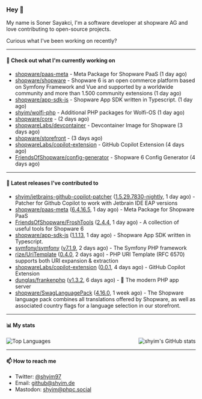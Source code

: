 ### Hey 👋

My name is Soner Sayakci, I'm a software developer at shopware AG and love contributing to open-source projects.

Curious what I've been working on recently?

---

#### 👷 Check out what I'm currently working on

- [shopware/paas-meta](https://github.com/shopware/paas-meta) - Meta Package for Shopware PaaS (1 day ago)
- [shopware/shopware](https://github.com/shopware/shopware) - Shopware 6 is an open commerce platform based on Symfony Framework and Vue and supported by a worldwide community and more than 1.500 community extensions (1 day ago)
- [shopware/app-sdk-js](https://github.com/shopware/app-sdk-js) - Shopware App SDK written in Typescript. (1 day ago)
- [shyim/wolfi-php](https://github.com/shyim/wolfi-php) - Additional PHP packages for Wolfi-OS (1 day ago)
- [shopware/core](https://github.com/shopware/core) -  (2 days ago)
- [shopwareLabs/devcontainer](https://github.com/shopwareLabs/devcontainer) - Devcontainer Image for Shopware (3 days ago)
- [shopware/storefront](https://github.com/shopware/storefront) -  (3 days ago)
- [shopwareLabs/copilot-extension](https://github.com/shopwareLabs/copilot-extension) - GitHub Copilot Extension (4 days ago)
- [FriendsOfShopware/config-generator](https://github.com/FriendsOfShopware/config-generator) - Shopware 6 Config Generator (4 days ago)

---

#### 🔭 Latest releases I've contributed to

- [shyim/jetbrains-github-copilot-patcher](https://github.com/shyim/jetbrains-github-copilot-patcher) ([1.5.29.7830-nightly](https://github.com/shyim/jetbrains-github-copilot-patcher/releases/tag/1.5.29.7830-nightly), 1 day ago) - Patcher for Github Copilot to work with Jetbrain IDE EAP versions
- [shopware/paas-meta](https://github.com/shopware/paas-meta) ([6.4.16.5](https://github.com/shopware/paas-meta/releases/tag/6.4.16.5), 1 day ago) - Meta Package for Shopware PaaS
- [FriendsOfShopware/FroshTools](https://github.com/FriendsOfShopware/FroshTools) ([2.4.4](https://github.com/FriendsOfShopware/FroshTools/releases/tag/2.4.4), 1 day ago) - A collection of useful tools for Shopware 6
- [shopware/app-sdk-js](https://github.com/shopware/app-sdk-js) ([1.1.13](https://github.com/shopware/app-sdk-js/releases/tag/1.1.13), 1 day ago) - Shopware App SDK written in Typescript.
- [symfony/symfony](https://github.com/symfony/symfony) ([v7.1.9](https://github.com/symfony/symfony/releases/tag/v7.1.9), 2 days ago) - The Symfony PHP framework
- [rize/UriTemplate](https://github.com/rize/UriTemplate) ([0.4.0](https://github.com/rize/UriTemplate/releases/tag/0.4.0), 2 days ago) - PHP URI Template (RFC 6570) supports both URI expansion &amp; extraction
- [shopwareLabs/copilot-extension](https://github.com/shopwareLabs/copilot-extension) ([0.0.1](https://github.com/shopwareLabs/copilot-extension/releases/tag/0.0.1), 4 days ago) - GitHub Copilot Extension
- [dunglas/frankenphp](https://github.com/dunglas/frankenphp) ([v1.3.2](https://github.com/dunglas/frankenphp/releases/tag/v1.3.2), 6 days ago) - 🧟 The modern PHP app server
- [shopware/SwagLanguagePack](https://github.com/shopware/SwagLanguagePack) ([4.16.0](https://github.com/shopware/SwagLanguagePack/releases/tag/4.16.0), 1 week ago) - The Shopware language pack combines all translations offered by Shopware, as well as associated country flags for a language selection in our storefront.

---

#### 📊 My stats

<img align="right" alt="shyim's GitHub stats" src="https://github-readme-stats.vercel.app/api?username=shyim&count_private=1&show_icons=true&" />

![Top Languages](https://github-readme-stats.vercel.app/api/top-langs/?username=shyim)

---

#### 📫 How to reach me

- Twitter: [@shyim97](https://twitter.com/shyim97)
- Email: [github@shyim.de](mailto://github@shyim.de)
- Mastodon: <a rel="me" href="https://phpc.social/@shyim">shyim@phpc.social</a>
